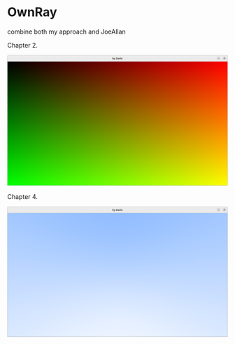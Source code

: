 # OwnRay
combine both my approach and JoeAllan 

Chapter 2. 

![Screenshot of the project](sampleImages/chap2.png)

Chapter 4.

![Screenshot of the project](sampleImages/chap4.png)

